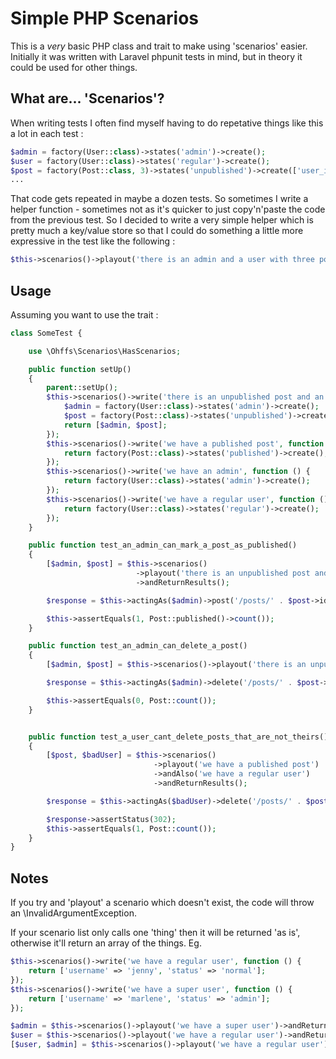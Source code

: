 # Simple PHP Scenarios

This is a *very* basic PHP class and trait to make using 'scenarios' easier.  Initially it
was written with Laravel phpunit tests in mind, but in theory it could be used for other things.

## What are... 'Scenarios'?

When writing tests I often find myself having to do repetative things like this a lot in each test :

```php
$admin = factory(User::class)->states('admin')->create();
$user = factory(User::class)->states('regular')->create();
$post = factory(Post::class, 3)->states('unpublished')->create(['user_id' => $user->id]);
...
```

That code gets repeated in maybe a dozen tests.  So sometimes I write a helper function - sometimes
not as it's quicker to just copy'n'paste the code from the previous test.  So I decided
to write a very simple helper which is pretty much a key/value store so that I could do something
a little more expressive in the test like the following :

```php
$this->scenarios()->playout('there is an admin and a user with three posts');
```

## Usage

Assuming you want to use the trait :

```php
class SomeTest {

    use \Ohffs\Scenarios\HasScenarios;

    public function setUp()
    {
        parent::setUp();
        $this->scenarios()->write('there is an unpublished post and an admin', function ($params) {
            $admin = factory(User::class)->states('admin')->create();
            $post = factory(Post::class)->states('unpublished')->create($params);
            return [$admin, $post];
        });
        $this->scenarios()->write('we have a published post', function () {
            return factory(Post::class)->states('published')->create();
        });
        $this->scenarios()->write('we have an admin', function () {
            return factory(User::class)->states('admin')->create();
        });
        $this->scenarios()->write('we have a regular user', function () {
            return factory(User::class)->states('regular')->create();
        });
    }

    public function test_an_admin_can_mark_a_post_as_published()
    {
        [$admin, $post] = $this->scenarios()
                            ->playout('there is an unpublished post and an admin', ['title' => 'A Post Title'])
                            ->andReturnResults();

        $response = $this->actingAs($admin)->post('/posts/' . $post->id, ['status' => 'published']);

        $this->assertEquals(1, Post::published()->count());
    }

    public function test_an_admin_can_delete_a_post()
    {
        [$admin, $post] = $this->scenarios()->playout('there is an unpublished post and an admin')->andReturnResults();

        $response = $this->actingAs($admin)->delete('/posts/' . $post->id);

        $this->assertEquals(0, Post::count());
    }


    public function test_a_user_cant_delete_posts_that_are_not_theirs()
    {
        [$post, $badUser] = $this->scenarios()
                                ->playout('we have a published post')
                                ->andAlso('we have a regular user')
                                ->andReturnResults();

        $response = $this->actingAs($badUser)->delete('/posts/' . $post->id);

        $response->assertStatus(302);
        $this->assertEquals(1, Post::count());
    }
}
```

## Notes

If you try and 'playout' a scenario which doesn't exist, the code will throw an \InvalidArgumentException.

If your scenario list only calls one 'thing' then it will be returned 'as is', otherwise it'll return an array of
the things. Eg.

```php
$this->scenarios()->write('we have a regular user', function () {
    return ['username' => 'jenny', 'status' => 'normal'];
});
$this->scenarios()->write('we have a super user', function () {
    return ['username' => 'marlene', 'status' => 'admin'];
});

$admin = $this->scenarios()->playout('we have a super user')->andReturnResults();
$user = $this->scenarios()->playout('we have a regular user')->andReturnResults();
[$user, $admin] = $this->scenarios()->playout('we have a regular user')->andAlso('we have a super user')->andReturnResults();
```
